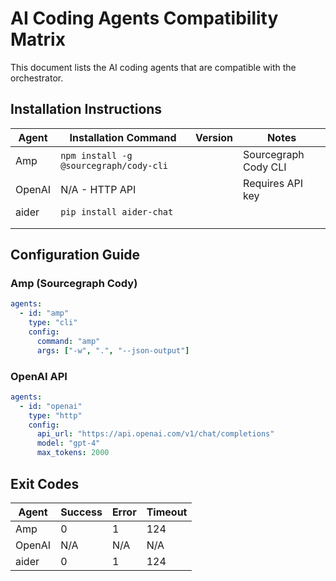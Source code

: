 # AI Coding Agents Compatibility Matrix

This document lists the AI coding agents that are compatible with the orchestrator.

## Installation Instructions

| Agent | Installation Command | Version | Notes |
|-------|---------------------|---------|-------|
| Amp   | `npm install -g @sourcegraph/cody-cli` | | Sourcegraph Cody CLI |
| OpenAI | N/A - HTTP API | | Requires API key |
| aider | `pip install aider-chat` | | |
| | | | |
| | | | |

## Configuration Guide

### Amp (Sourcegraph Cody)

```yaml
agents:
  - id: "amp"
    type: "cli"
    config:
      command: "amp"
      args: ["-w", ".", "--json-output"]
```

### OpenAI API

```yaml
agents:
  - id: "openai"
    type: "http"
    config:
      api_url: "https://api.openai.com/v1/chat/completions"
      model: "gpt-4"
      max_tokens: 2000
```

## Exit Codes

| Agent | Success | Error | Timeout |
|-------|---------|-------|--------|
| Amp   | 0       | 1     | 124    |
| OpenAI | N/A     | N/A   | N/A    |
| aider | 0       | 1     | 124    |